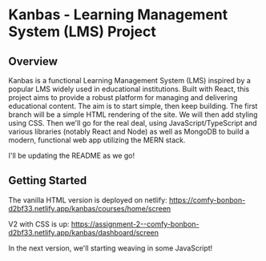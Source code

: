 # Kanbas - Learning Management System (LMS) Project

## Overview

Kanbas is a functional Learning Management System (LMS) inspired by a popular LMS widely used in educational institutions. Built with React, this project aims to provide a robust platform for managing and delivering educational content. The aim is to start simple, then keep building. The first branch will be a simple HTML rendering of the site. We will then add styling using CSS. Then we'll go for the real deal, using JavaScript/TypeScript and various libraries (notably React and Node) as well as MongoDB to build a modern, functional web app utilizing the MERN stack. 

I'll be updating the README as we go! 

## Getting Started

The vanilla HTML version is deployed on netlify: https://comfy-bonbon-d2bf33.netlify.app/kanbas/courses/home/screen

V2 with CSS is up: https://assignment-2--comfy-bonbon-d2bf33.netlify.app/kanbas/dashboard/screen

In the next version, we'll starting weaving in some JavaScript!
